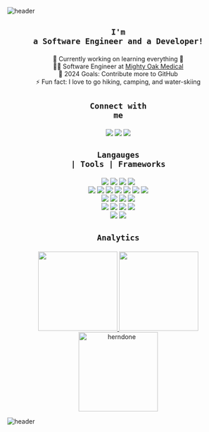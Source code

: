 ![header](https://capsule-render.vercel.app/api?type=waving&color=013208&height=180&section=header&text=Hi%20%20there,%20I'm%20Ethan%20👋!&fontSize=70&animation=fadeIn&fontAlignY=38&fontColor=FFFFFF&descAlignY=51&descAlign=50)

## <p align="center">**<code>I'm a Software Engineer and a Developer!</code>**</p>
<p align="center">
🔭 Currently working on learning everything 🤣<br>
👨‍💻 Software Engineer at <a href="https://mightyoakmedical.com/">Mighty Oak Medical</a><br>
🥅 2024 Goals: Contribute more to GitHub<br>
⚡ Fun fact: I love to go hiking, camping, and water-skiing
</p>

## <p align="center">**<code>Connect with me</code>**</p>
<p align="center">
<a href="https://www.linkedin.com/in/ethan-herndon-8ba950196/"/> <img src="https://img.shields.io/badge/linkedin-%230077B5.svg?&style=for-the-badge&logo=linkedin&logoColor=white"/></a>
<a href="https://discord.gg/heMjATN"/><img src="https://img.shields.io/badge/Discord-5865F2?&style=for-the-badge&logo=discord&logoColor=white"/></a>
<a href="https://www.youtube.com/channel/UCrImlETsN44qo421NOVbo5g"/><img src="https://img.shields.io/badge/YouTube-FF0000?style=for-the-badge&logo=youtube&logoColor=white"/></a>
</p>

## <p align="center">**<code>Langauges | Tools | Frameworks</code>**</p>
<p align="center">
<a href="C++"/> <img src="https://img.shields.io/badge/c++%20-%2300599C.svg?&style=for-the-badge&logo=c%2B%2B&ogoColor=white"/></a>
<a href="Python"/> <img src="https://img.shields.io/badge/python%20-%2314354C.svg?&style=for-the-badge&logo=python&logoColor=white"/></a>
<a href="Lua"/> <img src="https://img.shields.io/badge/lua-%232C2D72.svg?&style=for-the-badge&logo=lua&logoColor=white"/></a>
<a href="Javascript"/> <img src="https://img.shields.io/badge/javascript%20-%23323330.svg?&style=for-the-badge&logo=javascript&logoColor=%23F7DF1E"/></a><br>
<a href="Flutter"/> <img src="https://img.shields.io/badge/Flutter-02569B?style=for-the-badge&logo=flutter&logoColor=white"/></a>
<a href="React.js"/> <img src="https://img.shields.io/badge/React-20232A?style=for-the-badge&logo=react&logoColor=61DAFB"/></a>
<a href="C#"/> <img src="https://img.shields.io/badge/c%23%20-%23239120.svg?&style=for-the-badge&logo=c-sharp&logoColor=white"/></a>
<a href="Java"/> <img src="https://img.shields.io/badge/java-%23ED8B00.svg?&style=for-the-badge&logo=java&logoColor=white"/></a>
<a href="HTML5"/> <img src="https://img.shields.io/badge/html5%20-%23E34F26.svg?&style=for-the-badge&logo=html5&logoColor=white"/></a>
<a href="CSS3"/> <img src="https://img.shields.io/badge/css3%20-%231572B6.svg?&style=for-the-badge&logo=css3&logoColor=white"/></a>
<a href="Git"/> <img src="https://img.shields.io/badge/git%20-%23F05033.svg?&style=for-the-badge&logo=git&logoColor=white"/></a><br>
<a href="GitHub"/> <img src="https://img.shields.io/badge/github%20-%23121011.svg?&style=for-the-badge&logo=github&logoColor=white"/></a>
<a href="GitLab"/> <img src="https://img.shields.io/badge/GitLab-330F63?style=for-the-badge&logo=gitlab&logoColor=white"/></a>
<a href="Heroku"/> <img src="https://img.shields.io/badge/heroku%20-%23430098.svg?&style=for-the-badge&logo=heroku&logoColor=white"/></a>
<a href="Vercel"/> <img src="https://img.shields.io/badge/vercel%20-%23000000.svg?&style=for-the-badge&logo=vercel&logoColor=white"/></a><br>
<a href="MySQL"/> <img src="https://img.shields.io/badge/mysql-%2300f.svg?&style=for-the-badge&logo=mysql&logoColor=white"/></a>
<a href="Unity"/> <img src="https://img.shields.io/badge/unity%20-%23000000.svg?&style=for-the-badge&logo=unity&logoColor=white"/></a>
<a href="Discord.js"/> <img src="https://img.shields.io/badge/DISCORD.JS%20-%23593d88.svg?&style=for-the-badge&logo=discord&logoColor=white"/></a>
<a href="Node.js"/> <img src="https://img.shields.io/badge/node.js%20-%2343853D.svg?&style=for-the-badge&logo=node.js&logoColor=white"/></a><br>
<a href="Express.js"/> <img src="https://img.shields.io/badge/express.js%20-%23404d59.svg?&style=for-the-badge"/></a>
<a href="jQuery"/> <img src="https://img.shields.io/badge/jquery%20-%230769AD.svg?&style=for-the-badge&logo=jquery&logoColor=white"/></a>
</p>


## <p align="center">**<code>Analytics</code>**</p>
<p align="center">
<a href="https://github.com/HerndonE">
  <img height="180em" src="https://github-readme-stats.vercel.app/api?username=HerndonE&show_icons=true&hide_border=true&theme=merko" />
  <img height="180em" src="https://github-readme-stats.vercel.app/api/top-langs/?username=HerndonE&layout=compact&hide_border=true&theme=merko" />
  <img height="180em" src="https://github-profile-trophy.vercel.app/?username=herndone&column=-1&theme=gruvbox&no-frame=true" alt="herndone""/></a>
</p>

![header](https://capsule-render.vercel.app/api?type=waving&color=013208&height=100&section=footer)

 <!-- Materials not needed for now
 <img align="center" src="https://github-readme-streak-stats.herokuapp.com/?user=herndone&" alt="herndone"
 
 <img align="left" alt="c++" width="26px" src="https://cdn.jsdelivr.net/npm/simple-icons@3.4.0/icons/cplusplus.svg" />
<img align="left" alt="c#" width="26px" src="https://cdn.jsdelivr.net/npm/simple-icons@3.4.0/icons/csharp.svg" />
<img align="left" alt="Unity" width="26px" src="https://cdn.jsdelivr.net/npm/simple-icons@3.4.0/icons/unity.svg" />
<img align="left" alt="Intellij" width="26px" src="https://cdn.jsdelivr.net/npm/simple-icons@3.4.0/icons/intellijidea.svg" />
<img align="left" alt="Java" width="26px" src="https://cdn.jsdelivr.net/npm/simple-icons@3.4.0/icons/java.svg" />
<img align="left" alt="Lua" width="26px" src="https://cdn.jsdelivr.net/npm/simple-icons@3.4.0/icons/lua.svg" />
<img align="left" alt="Python" width="26px" src="https://cdn.jsdelivr.net/npm/simple-icons@3.4.0/icons/python.svg" />
<img align="left" alt="JavaScript" width="26px" src="https://cdn.jsdelivr.net/npm/simple-icons@3.4.0/icons/javascript.svg" />
<img align="left" alt="Node.js" width="26px" src="https://cdn.jsdelivr.net/npm/simple-icons@3.4.0/icons/node-dot-js.svg" />
<img align="left" alt="HTML5" width="26px" src="https://cdn.jsdelivr.net/npm/simple-icons@3.4.0/icons/html5.svg" />
<img align="left" alt="Git" width="26px" src="https://cdn.jsdelivr.net/npm/simple-icons@3.4.0/icons/git.svg" />
<img align="left" alt="GitHub" width="26px" src="https://cdn.jsdelivr.net/npm/simple-icons@3.4.0/icons/github.svg" />
<img align="left" alt="MySQL" width="26px" src="https://cdn.jsdelivr.net/npm/simple-icons@3.4.0/icons/mysql.svg" />

<p align="left"> <a href="https://github.com/ryo-ma/github-profile-trophy"><img src="https://github-profile-trophy.vercel.app/?username=herndone" alt="herndone" /></a>

[visitors](https://badges.pufler.dev/visits/HerndonE/HerndonE)![years](https://badges.pufler.dev/years/HerndonE)
 -->